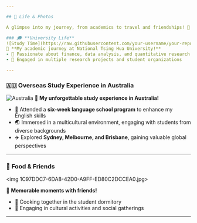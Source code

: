 ```yaml
---

## 📸 Life & Photos

A glimpse into my journey, from academics to travel and friendships! 🎉

### 🎓 **University Life**
![Study Time](https://raw.githubusercontent.com/your-username/your-repo/main/photos/study.jpg)
📌 **My academic journey at National Tsing Hua University!**  
- 📖 Passionate about finance, data analysis, and quantitative research  
- 🎯 Engaged in multiple research projects and student organizations  

---
```


### 🇦🇺 **Overseas Study Experience in Australia**
![Australia](https://raw.githubusercontent.com/your-username/your-repo/main/photos/australia.jpg)
📌 **My unforgettable study experience in Australia!**  
- 🏫 Attended a **six-week language school program** to enhance my English skills  
- 🌏 Immersed in a multicultural environment, engaging with students from diverse backgrounds  
- ✈️ Explored **Sydney, Melbourne, and Brisbane**, gaining valuable global perspectives  

---

### 🍜 **Food & Friends**
<img 1C97DDC7-6DA8-42D0-A9FF-ED80C2DCCEA0.jpg>

📌 **Memorable moments with friends!**  
- 🥘 Cooking together in the student dormitory  
- 🎉 Engaging in cultural activities and social gatherings  

---

